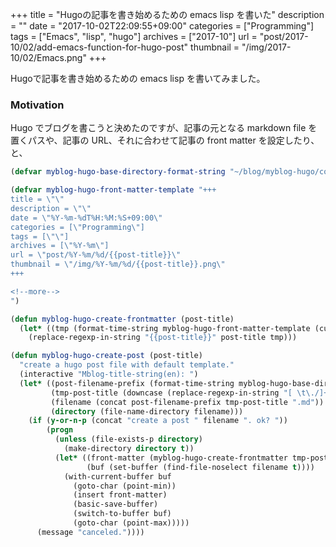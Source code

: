 +++
title = "Hugoの記事を書き始めるための emacs lisp を書いた"
description = ""
date = "2017-10-02T22:09:55+09:00"
categories = ["Programming"]
tags = ["Emacs", "lisp", "hugo"]
archives = ["2017-10"]
url = "post/2017-10/02/add-emacs-function-for-hugo-post"
thumbnail = "/img/2017-10/02/Emacs.png"
+++

Hugoで記事を書き始めるための emacs lisp を書いてみました。

<!--more-->

### Motivation

Hugo でブログを書こうと決めたのですが、記事の元となる markdown file を
置くパスや、記事の URL、それに合わせて記事の front matter を設定したり、
と、

```lisp
(defvar myblog-hugo-base-directory-format-string "~/blog/myblog-hugo/content/post/%Y-%m/%d/")
```

```lisp
(defvar myblog-hugo-front-matter-template "+++
title = \"\"
description = \"\"
date = \"%Y-%m-%dT%H:%M:%S+09:00\"
categories = [\"Programming\"]
tags = [\"\"]
archives = [\"%Y-%m\"]
url = \"post/%Y-%m/%d/{{post-title}}\"
thumbnail = \"/img/%Y-%m/%d/{{post-title}}.png\"
+++

<!--more-->
")
```

```lisp
(defun myblog-hugo-create-frontmatter (post-title)
  (let* ((tmp (format-time-string myblog-hugo-front-matter-template (current-time))))
    (replace-regexp-in-string "{{post-title}}" post-title tmp)))

(defun myblog-hugo-create-post (post-title)
  "create a hugo post file with default template."
  (interactive "Mblog-title-string(en): ")
  (let* ((post-filename-prefix (format-time-string myblog-hugo-base-directory-format-string (current-time)))
         (tmp-post-title (downcase (replace-regexp-in-string "[ \t\./]+" "-" post-title)))
         (filename (concat post-filename-prefix tmp-post-title ".md"))
         (directory (file-name-directory filename)))
    (if (y-or-n-p (concat "create a post " filename ". ok? "))
        (progn
          (unless (file-exists-p directory)
            (make-directory directory t))
          (let* ((front-matter (myblog-hugo-create-frontmatter tmp-post-title))
                 (buf (set-buffer (find-file-noselect filename t))))
            (with-current-buffer buf
              (goto-char (point-min))
              (insert front-matter)
              (basic-save-buffer)
              (switch-to-buffer buf)
              (goto-char (point-max)))))
      (message "canceled."))))
```
